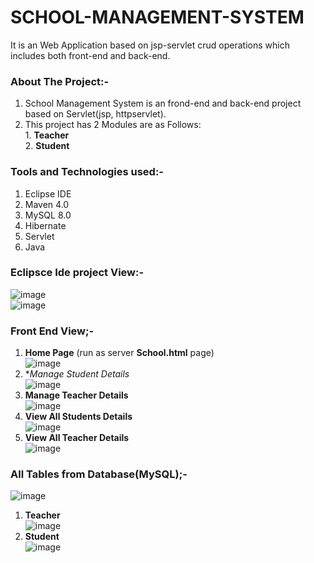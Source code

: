# SCHOOL-MANAGEMENT-SYSTEM
It is an Web Application based on jsp-servlet crud operations which includes both front-end and back-end.

### About The Project:-
1. School Management System is an frond-end and back-end project based on Servlet(jsp, httpservlet).
2. This project has 2 Modules are as Follows: <br> 1. **Teacher** <br> 2. **Student** <br> 

### Tools and Technologies used:-

1. Eclipse IDE
2. Maven 4.0
3. MySQL 8.0
4. Hibernate
5. Servlet
5. Java

### Eclipsce Ide project View:-
![image](https://user-images.githubusercontent.com/22257930/222956567-2317a4fc-d722-4d2e-9385-a7a25d3124b4.png)  
![image](https://user-images.githubusercontent.com/22257930/222956609-9b5f22d4-3d45-4acf-a2c4-e5e63a973771.png)

### Front End View;- 
1. **Home Page** (run as server **School.html** page)<br> 
![image](https://user-images.githubusercontent.com/22257930/222957037-19067d7c-ceed-4af8-ba97-cc4f0ca83f40.png) <br>
2. **Manage Student Details* <br>
 ![image](https://user-images.githubusercontent.com/22257930/222957234-8bd51d7b-e05f-4a0f-a910-80c546e82e61.png) <br>
3. **Manage Teacher Details** <br>
![image](https://user-images.githubusercontent.com/22257930/222957252-8497be7c-06d8-4b79-aa10-9a0c33ea4893.png) <br>
4. **View All Students Details** <br>
![image](https://user-images.githubusercontent.com/22257930/222957304-564f9692-5385-40fb-b2c7-460c8afdac7e.png) <br>
5. **View All Teacher Details** <br>
![image](https://user-images.githubusercontent.com/22257930/222957278-543d6f43-444a-4130-be35-297a34bea602.png) <br>

### All Tables from Database(MySQL);-
![image](https://user-images.githubusercontent.com/22257930/222956742-f926a84d-1330-4e05-a0d8-6193bbbd63e9.png) <br>
1. **Teacher** <br>
![image](https://user-images.githubusercontent.com/22257930/222956825-0a3517ed-e30f-4a9b-9265-1bf30d0cec82.png) <br>
2. **Student** <br>
![image](https://user-images.githubusercontent.com/22257930/222956844-d4e50b2e-0b3d-41f7-babf-e5d50c1a3f16.png) <br>



